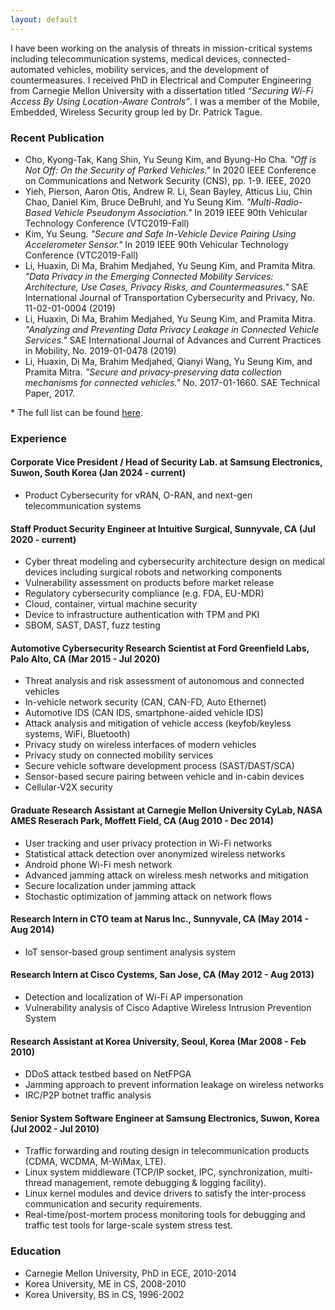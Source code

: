 ```yaml
---
layout: default
---
```


I have been working on the analysis of threats in mission-critical systems including telecommunication systems, medical devices, connected-automated vehicles, mobility services, and the development of countermeasures. I received PhD in Electrical and Computer Engineering from Carnegie Mellon University with a dissertation titled _“Securing Wi-Fi Access By Using Location-Aware Controls”_. I was a member of the Mobile, Embedded, Wireless Security group led by Dr. Patrick Tague. 

### Recent Publication

* Cho, Kyong-Tak, Kang Shin, Yu Seung Kim, and Byung-Ho Cha. _"Off is Not Off: On the Security of Parked Vehicles."_ In 2020 IEEE Conference on Communications and Network Security (CNS), pp. 1-9. IEEE, 2020
* Yieh, Pierson, Aaron Otis, Andrew R. Li, Sean Bayley, Atticus Liu, Chin Chao, Daniel Kim, Bruce DeBruhl, and Yu Seung Kim. _"Multi-Radio-Based Vehicle Pseudonym Association."_ In 2019 IEEE 90th Vehicular Technology Conference (VTC2019-Fall)
* Kim, Yu Seung. _"Secure and Safe In-Vehicle Device Pairing Using Accelerometer Sensor."_ In 2019 IEEE 90th Vehicular Technology Conference (VTC2019-Fall)
* Li, Huaxin, Di Ma, Brahim Medjahed, Yu Seung Kim, and Pramita Mitra. _"Data Privacy in the Emerging Connected Mobility Services: Architecture, Use Cases, Privacy Risks, and Countermeasures."_ SAE International Journal of Transportation Cybersecurity and Privacy, No. 11-02-01-0004 (2019)
* Li, Huaxin, Di Ma, Brahim Medjahed, Yu Seung Kim, and Pramita Mitra. _"Analyzing and Preventing Data Privacy Leakage in Connected Vehicle Services."_ SAE International Journal of Advances and Current Practices in Mobility, No. 2019-01-0478 (2019)
* Li, Huaxin, Di Ma, Brahim Medjahed, Qianyi Wang, Yu Seung Kim, and Pramita Mitra. _"Secure and privacy-preserving data collection mechanisms for connected vehicles."_ No. 2017-01-1660. SAE Technical Paper, 2017.

\* The full list can be found [here](https://www.linkedin.com/in/yu-seung-kim-4b25a024/details/publications/).

### Experience

#### Corporate Vice President / Head of Security Lab. at Samsung Electronics, Suwon, South Korea (Jan 2024 - current)
- Product Cybersecurity for vRAN, O-RAN, and next-gen telecommunication systems

#### Staff Product Security Engineer at Intuitive Surgical, Sunnyvale, CA (Jul 2020 - current)
- Cyber threat modeling and cybersecurity architecture design on medical devices including surgical robots and networking components
- Vulnerability assessment on products before market release
- Regulatory cybersecurity compliance (e.g. FDA, EU-MDR)
- Cloud, container, virtual machine security
- Device to infrastructure authentication with TPM and PKI
- SBOM, SAST, DAST, fuzz testing

#### Automotive Cybersecurity Research Scientist at Ford Greenfield Labs, Palo Alto, CA (Mar 2015 - Jul 2020)
- Threat analysis and risk assessment of autonomous and connected vehicles
- In-vehicle network security (CAN, CAN-FD, Auto Ethernet)
- Automotive IDS (CAN IDS, smartphone-aided vehicle IDS)
- Attack analysis and mitigation of vehicle access (keyfob/keyless systems, WiFi, Bluetooth)
- Privacy study on wireless interfaces of modern vehicles
- Privacy study on connected mobility services
- Secure vehicle software development process (SAST/DAST/SCA)
- Sensor-based secure pairing between vehicle and in-cabin devices
- Cellular-V2X security

#### Graduate Research Assistant at Carnegie Mellon University CyLab, NASA AMES Reserach Park, Moffett Field, CA (Aug 2010 - Dec 2014)
- User tracking and user privacy protection in Wi-Fi networks
- Statistical attack detection over anonymized wireless networks
- Android phone Wi-Fi mesh network
- Advanced jamming attack on wireless mesh networks and mitigation
- Secure localization under jamming attack
- Stochastic optimization of jamming attack on network flows

#### Research Intern in CTO team at Narus Inc., Sunnyvale, CA (May 2014 - Aug 2014)
- IoT sensor-based group sentiment analysis system

#### Research Intern at Cisco Cystems, San Jose, CA (May 2012 - Aug 2013)
- Detection and localization of Wi-Fi AP impersonation
- Vulnerability analysis of Cisco Adaptive Wireless Intrusion Prevention System

#### Research Assistant at Korea University, Seoul, Korea (Mar 2008 - Feb 2010)
- DDoS attack testbed based on NetFPGA
- Jamming approach to prevent information leakage on wireless networks
- IRC/P2P botnet traffic analysis

#### Senior System Software Engineer at Samsung Electronics, Suwon, Korea (Jul 2002 - Jul 2010)
- Traffic forwarding and routing design in telecommunication products (CDMA, WCDMA, M-WiMax, LTE).
- Linux system middleware (TCP/IP socket, IPC, synchronization, multi-thread management, remote debugging & logging facility).
- Linux kernel modules and device drivers to satisfy the inter-process communication and security requirements.
- Real-time/post-mortem process monitoring tools for debugging and traffic test tools for large-scale system stress test.

### Education
- Carnegie Mellon University, PhD in ECE, 2010-2014
- Korea University, ME in CS, 2008-2010
- Korea University, BS in CS, 1996-2002
